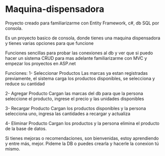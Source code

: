 # Maquina-dispensadora
Proyecto creado para familiarizarme con Entity Framework, c#, db SQL por consola.

Es un proyecto basico de consola, donde tienes una maquina dispensadora y tienes varias opciones para que funcione

Funciones sencillas para probar las conexiones al db y ver que si puedo hacer un sistema CRUD para mas adelante familiarizarme con MVC y empezar los proyectos en ASP.net

Funciones:
1- Seleccionar Productos
Las marcas ya estan registradas previamente, el sistema carga los productos disponibles, se selecciona y reduce su cantidad

2- Agregar Producto
Cargan las marcas del db para que la persona seleccione el producto, ingrese el precio y las unidades disponibles

3- Recargar Producto
Cargan los productos disponibles y la persona selecciona uno, ingresa las cantidades a recargar y actualiza

4- Eliminar Producto
Cargan los productos y la persona elimina el producto de la base de datos.

Si tienes mejoras o recomendaciones, son bienvenidas, estoy aprendiendo y entre más, mejor.
Pideme la DB o puedes crearla y hacerle la conexion tú mismo.
